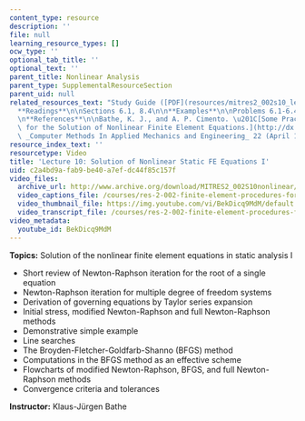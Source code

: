 ```yaml
---
content_type: resource
description: ''
file: null
learning_resource_types: []
ocw_type: ''
optional_tab_title: ''
optional_text: ''
parent_title: Nonlinear Analysis
parent_type: SupplementalResourceSection
parent_uid: null
related_resources_text: "Study Guide ([PDF](resources/mitres2_002s10_lec10-1))\n\n\
  **Readings**\n\nSections 6.1, 8.4\n\n**Examples**\n\nProblems 6.1-6.4, 8.23, 8.24\n\
  \n**References**\n\nBathe, K. J., and A. P. Cimento. \u201C[Some Practical Procedures\
  \ for the Solution of Nonlinear Finite Element Equations.](http://dx.doi.org/10.1016/0045-7825(80)90051-1)\u201D\
  \ _Computer Methods In Applied Mechanics and Engineering_ 22 (April 1980): 59-85."
resource_index_text: ''
resourcetype: Video
title: 'Lecture 10: Solution of Nonlinear Static FE Equations I'
uid: c2a4bd9a-fab9-be40-a7ef-dc44f85c157f
video_files:
  archive_url: http://www.archive.org/download/MITRES2_002S10nonlinear/MITRES2_002S10nonlinear_lec10_300k.mp4
  video_captions_file: /courses/res-2-002-finite-element-procedures-for-solids-and-structures-spring-2010/9cc9469410ba518caf95cb9c6ec84143_BekDicq9MdM.vtt
  video_thumbnail_file: https://img.youtube.com/vi/BekDicq9MdM/default.jpg
  video_transcript_file: /courses/res-2-002-finite-element-procedures-for-solids-and-structures-spring-2010/704d7702fd1762ff15c5e9ad4f29fff8_BekDicq9MdM.pdf
video_metadata:
  youtube_id: BekDicq9MdM
---
```


**Topics:** Solution of the nonlinear finite element equations in static analysis I

*   Short review of Newton-Raphson iteration for the root of a single equation
*   Newton-Raphson iteration for multiple degree of freedom systems
*   Derivation of governing equations by Taylor series expansion
*   Initial stress, modified Newton-Raphson and full Newton-Raphson methods
*   Demonstrative simple example
*   Line searches
*   The Broyden-Fletcher-Goldfarb-Shanno (BFGS) method
*   Computations in the BFGS method as an effective scheme
*   Flowcharts of modified Newton-Raphson, BFGS, and full Newton-Raphson methods
*   Convergence criteria and tolerances

**Instructor:** Klaus-Jürgen Bathe